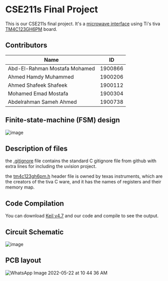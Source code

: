 # CSE211s Final Project

This is our CSE211s final project. It's a [microwave interface](https://github.com/bobo122b/CSE211s-Final-Project/blob/master/Project%20description.pdf) using Ti's tiva [TM4C123GH6PM](https://www.ti.com/product/TM4C123GH6PM) board.

## Contributors 
|**Name**| **ID** | 
|--|--|
| Abd-El-Rahman Mostafa Mohamed | 1900866 |
| Ahmed Hamdy Muhammed | 1900206 |
| Ahmed Shafeek Shafeek | 1900112 |
| Mohamed Emad Mostafa | 1900304 |
| Abdelrahman Sameh Ahmed | 1900738 |

## Finite-state-machine (FSM) design
![image](https://user-images.githubusercontent.com/71796506/167958946-7d2d4836-5c49-4007-b502-a2877e8483de.png)


## Description of files

the [.gitignore](https://github.com/bobo122b/CSE211s-Final-Project/blob/main/.gitignore) file contains the standard C gitignore file from github with extra lines for including the uvision project.

the [tm4c123gh6pm.h](https://github.com/bobo122b/CSE211s-Final-Project/blob/main/tm4c123gh6pm.h) header file is owned by texas instruments, which are the creators of the tiva C ware, and it has the names of registers and their memory map.

## Code Compilation

You can download [Keil v4.7](https://www.keil.com/demo/eval/armv4.htm) and our code and compile to see the output.

## Circuit Schematic
![image](https://user-images.githubusercontent.com/74486351/170082624-50eb051a-0e26-4be9-8e69-8d7d29911f53.png)
## PCB layout
![WhatsApp Image 2022-05-22 at 10 44 36 AM](https://user-images.githubusercontent.com/71796506/169693146-4bcce6d5-ded8-4f9a-a855-ec4a34dd5ea3.jpeg)

